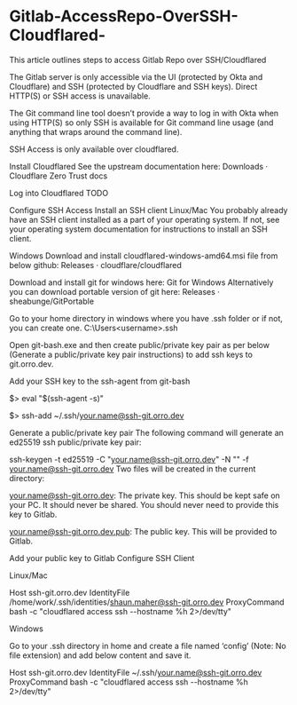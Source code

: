 # Gitlab-AccessRepo-OverSSH-Cloudflared-
This article outlines steps to access Gitlab Repo over SSH/Cloudflared

The Gitlab server is only accessible via the UI (protected by Okta and Cloudflare) and SSH (protected by Cloudflare and SSH keys).  Direct HTTP(S) or SSH access is unavailable.

The Git command line tool doesn’t provide a way to log in with Okta when using HTTP(S) so only SSH is available for Git command line usage (and anything that wraps around the command line).

SSH Access is only available over cloudflared.

Install Cloudflared
See the upstream documentation here: Downloads · Cloudflare Zero Trust docs 

Log into Cloudflared
TODO

Configure SSH Access
Install an SSH client
Linux/Mac
You probably already have an SSH client installed as a part of your operating system.  If not, see your operating system documentation for instructions to install an SSH client.

Windows
Download and install cloudflared-windows-amd64.msi file from below github: 
Releases · cloudflare/cloudflared 

Download and install git for windows here: 
Git for Windows 
Alternatively you can download portable version of git here: 
Releases · sheabunge/GitPortable 

Go to your home directory in windows where you have .ssh folder or if not, you can create one. 
C:\Users\<username>\.ssh

Open git-bash.exe and then create public/private key pair as per below (Generate a public/private key pair instructions) to add ssh keys to git.orro.dev.

Add your SSH key to the ssh-agent from git-bash

$> eval "$(ssh-agent -s)"

$> ssh-add ~/.ssh/your.name@ssh-git.orro.dev


Generate a public/private key pair
The following command will generate an ed25519 ssh public/private key pair:


ssh-keygen -t ed25519 -C "your.name@ssh-git.orro.dev" -N "" -f your.name@ssh-git.orro.dev
Two files will be created in the current directory:

your.name@ssh-git.orro.dev: The private key.  This should be kept safe on your PC.  It should never be shared.  You should never need to provide this key to Gitlab.

your.name@ssh-git.orro.dev.pub: The public key.  This will be provided to Gitlab.

Add your public key to Gitlab
Configure SSH Client


Linux/Mac

Host ssh-git.orro.dev
        IdentityFile    /home/work/.ssh/identities/shaun.maher@ssh-git.orro.dev
        ProxyCommand    bash -c "cloudflared access ssh --hostname %h 2>/dev/tty"

Windows


Go to your .ssh directory in home and create a file named ‘config’  (Note: No file extension) and add below content and save it.


Host ssh-git.orro.dev
        IdentityFile    ~/.ssh/your.name@ssh-git.orro.dev
        ProxyCommand    bash -c "cloudflared access ssh --hostname %h 2>/dev/tty"
